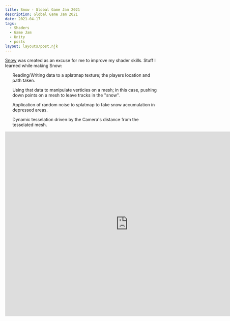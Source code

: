 ```yaml
---
title: Snow - Global Game Jam 2021
description: Global Game Jam 2021
date: 2021-04-17
tags:
  - Shaders
  - Game Jam
  - Unity
  - posts
layout: layouts/post.njk
---
```

<p>
<a href="https://jeplmr.itch.io/snow" target="blank">Snow</a> was created as an excuse for me to improve my shader skills. Stuff I learned while making Snow: 
<ul>Reading/Writing data to a splatmap texture; the players location and path taken.</ul>
<ul>Using that data to manipulate verticies on a mesh; in this case, pushing down points on a mesh to leave tracks in the "snow".</ul>
<ul>Application of random noise to splatmap to fake snow accumulation in depressed areas.</ul>
<ul>Dynamic tesselation driven by the Camera's distance from the tesselated mesh.</ul>
</p>

<div class="container">
<p style="text-align: center"><iframe width="800" height="600" src="https://www.youtube.com/embed/uoThdh3hFT4" frameborder="0" allow="accelerometer; autoplay; clipboard-write; encrypted-media; gyroscope; picture-in-picture" allowfullscreen class="video"></iframe></p></div>
</br></br>